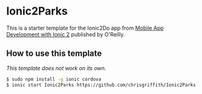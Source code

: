 # Ionic2Parks

This is a starter template for the Ionic2Do app from [Mobile App Development with Ionic 2](http://www.ionic2book.com/) published by O'Reilly.

## How to use this template

*This template does not work on its own*.

```bash
$ sudo npm install -g ionic cordova
$ ionic start Ionic2Parks https://github.com/chrisgriffith/Ionic2Parks --v2
```
